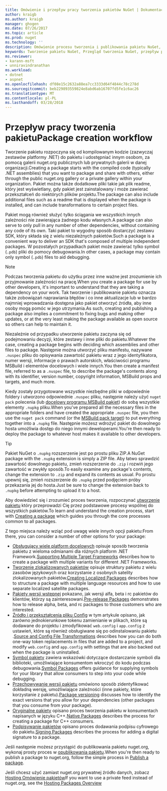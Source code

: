 ```yaml
---
title: Omówienie i przepływ pracy tworzenia pakietów NuGet | Dokumentacja firmy Microsoft
author: kraigb
ms.author: kraigb
manager: ghogen
ms.date: 07/26/2017
ms.topic: article
ms.prod: nuget
ms.technology: ''
description: Omówienie procesu tworzenia i publikowania pakietu NuGet, wraz z łączami do innych części określonego procesu.
keywords: Tworzenie pakietu NuGet, Przegląd tworzenia NuGet, przepływ pracy tworzenia NuGet, przepływ pracy tworzenia pakietu, omówienie tworzenia pakietu.
ms.reviewer:
- karann-msft
- unniravindranathan
ms.workload:
- dotnet
- aspnet
ms.openlocfilehash: df08e15c2632a88ea7cc3333d64f4844c78c278d
ms.sourcegitcommit: beb229893559824e8abd6ab16707fd5fe1c6ac26
ms.translationtype: MT
ms.contentlocale: pl-PL
ms.lasthandoff: 03/28/2018
---
```

# <a name="package-creation-workflow"></a><span data-ttu-id="675d5-104">Przepływ pracy tworzenia pakietu</span><span class="sxs-lookup"><span data-stu-id="675d5-104">Package creation workflow</span></span>

<span data-ttu-id="675d5-105">Tworzenie pakietu rozpoczyna się od kompilowanym kodzie (zazwyczaj zestawów platformy .NET) do pakietu i udostępniać innym osobom, za pomocą galerii nuget.org publicznych lub prywatnych galerii w danej organizacji.</span><span class="sxs-lookup"><span data-stu-id="675d5-105">Creating a package starts with the compiled code (typically .NET assemblies) that you want to package and share with others, either through the public nuget.org gallery or a private gallery within your organization.</span></span> <span data-ttu-id="675d5-106">Pakiet można także dodatkowe pliki takie jak plik readme, który jest wyświetlany, gdy pakiet jest zainstalowany i może zawierać przekształceń do niektórych plików projektu.</span><span class="sxs-lookup"><span data-stu-id="675d5-106">The package can also include additional files such as a readme that is displayed when the package is installed, and can include transformations to certain project files.</span></span>

<span data-ttu-id="675d5-107">Pakiet mogą również służyć tylko ściągania we wszystkich innych zależności nie zawierająca żadnego kodu własnych.</span><span class="sxs-lookup"><span data-stu-id="675d5-107">A package can also serve to only pull in any number of other dependencies, without containing any code of its own.</span></span> <span data-ttu-id="675d5-108">Taki pakiet to wygodny sposób dostarczyć zestawu SDK, który składa się z wielu niezależnych pakietów.</span><span class="sxs-lookup"><span data-stu-id="675d5-108">Such a package is a convenient way to deliver an SDK that's composed of multiple independent packages.</span></span> <span data-ttu-id="675d5-109">W pozostałych przypadkach pakiet może zawierać tylko symbol (`.pdb`) pliki do pomocy debugowania.</span><span class="sxs-lookup"><span data-stu-id="675d5-109">In other cases, a package may contain only symbol (`.pdb`) files to aid debugging.</span></span>

> [!Note]
> <span data-ttu-id="675d5-110">Podczas tworzenia pakietu do użytku przez inne ważne jest zrozumienie ich przyjmowanie zależności na pracę.</span><span class="sxs-lookup"><span data-stu-id="675d5-110">When you create a package for use by other developers, it's important to understand that they are taking a dependency on your work.</span></span> <span data-ttu-id="675d5-111">Tak tworzenie i publikowanie pakietu oznacza także zobowiązań naprawiania błędów i co inne aktualizacje lub w bardzo najmniej wprowadzania dostępna jako pakiet otworzyć źródła, aby inne osoby mogą pomóc w jego utrzymania.</span><span class="sxs-lookup"><span data-stu-id="675d5-111">As such, creating and publishing a package also implies a commitment to fixing bugs and making other updates, or at the very least making the package available as open source so others can help to maintain it.</span></span>

<span data-ttu-id="675d5-112">Niezależnie od przypadku utworzenie pakietu zaczyna się od podejmowaniu decyzji, które zestawy i inne pliki do pakietu.</span><span class="sxs-lookup"><span data-stu-id="675d5-112">Whatever the case, creating a package begins with deciding which assemblies and other files to package.</span></span> <span data-ttu-id="675d5-113">Następnie można utworzyć pliku manifestu, nazywane `.nuspec` pliku do opisywania zawartość pakietu wraz z jego identyfikatora, numer wersji, informacje o prawach autorskich, właściwości programu MSBuild i elementów docelowych i wiele innych.</span><span class="sxs-lookup"><span data-stu-id="675d5-113">You then create a manifest file, referred to as a `.nuspec` file, to describe the package's contents along with its identifier, version number, copyright information, MSBuild props and targets, and much more.</span></span>

<span data-ttu-id="675d5-114">Kiedy zostały przygotowane wszystkie niezbędne pliki w odpowiednie foldery i utworzono odpowiednie `.nuspec` pliku, następnie należy użyć `nuget pack` polecenia (lub [docelowy programu MSBuild pakiet](../reference/msbuild-targets.md)) do sobą wszystkie elementy `.nupkg` pliku.</span><span class="sxs-lookup"><span data-stu-id="675d5-114">When you've prepared all the necessary files in the appropriate folders and have created the appropriate `.nuspec` file, you then use the `nuget pack` command (or the [MSBuild pack target](../reference/msbuild-targets.md)) to put everything together into a `.nupkg` file.</span></span> <span data-ttu-id="675d5-115">Następnie możesz wdrożyć pakiet do dowolnego hosta umożliwia dostęp do niego innymi deweloperami.</span><span class="sxs-lookup"><span data-stu-id="675d5-115">You're then ready to deploy the package to whatever host makes it available to other developers.</span></span>

> [!Tip]
> <span data-ttu-id="675d5-116">Pakiet NuGet o `.nupkg` rozszerzenie jest po prostu pliku ZIP.</span><span class="sxs-lookup"><span data-stu-id="675d5-116">A NuGet package with the `.nupkg` extension is simply a ZIP file.</span></span> <span data-ttu-id="675d5-117">Aby łatwo sprawdzić zawartość dowolnego pakietu, zmień rozszerzenie do `.zip` i rozwiń jego zawartość w zwykły sposób.</span><span class="sxs-lookup"><span data-stu-id="675d5-117">To easily examine any package's contents, change the extension to `.zip` and expand its contents as usual.</span></span> <span data-ttu-id="675d5-118">Po prostu upewnij się, zmień rozszerzenie do `.nupkg` przed podjęciem próby przekazania jej do hosta.</span><span class="sxs-lookup"><span data-stu-id="675d5-118">Just be sure to change the extension back to `.nupkg` before attempting to upload it to a host.</span></span>

<span data-ttu-id="675d5-119">Aby dowiedzieć się i zrozumieć proces tworzenia, rozpoczynać [utworzenie pakietu](../create-packages/creating-a-package.md) który przeprowadzi Cię przez podstawowe procesy wspólnej do wszystkich pakietów.</span><span class="sxs-lookup"><span data-stu-id="675d5-119">To learn and understand the creation process, start with [Creating a package](../create-packages/creating-a-package.md) which guides you through the core processes common to all packages.</span></span>

<span data-ttu-id="675d5-120">Z tego miejsca należy wziąć pod uwagę wiele innych opcji pakietu:</span><span class="sxs-lookup"><span data-stu-id="675d5-120">From there, you can consider a number of other options for your package:</span></span>

- <span data-ttu-id="675d5-121">[Obsługujący wiele platform docelowych](../create-packages/supporting-multiple-target-frameworks.md) opisuje sposób tworzenia pakietu z wieloma odmianami dla różnych platform .NET Framework.</span><span class="sxs-lookup"><span data-stu-id="675d5-121">[Supporting Multiple Target Frameworks](../create-packages/supporting-multiple-target-frameworks.md) describes how to create a package with multiple variants for different .NET Frameworks.</span></span>
- <span data-ttu-id="675d5-122">[Tworzenie zlokalizowanych pakietów](../create-packages/creating-localized-packages.md) opisuje struktury pakietu z wielu zasobów językowych oraz korzystanie z osobnych satelity zlokalizowanych pakietów.</span><span class="sxs-lookup"><span data-stu-id="675d5-122">[Creating Localized Packages](../create-packages/creating-localized-packages.md) describes how to structure a package with multiple language resources and how to use separate localized satellite packages.</span></span>
- <span data-ttu-id="675d5-123">[Pakiety wersji wstępnej](../create-packages/prerelease-packages.md) pokazano, jak wersji alfa, beta i rc pakietów do klientów, którzy są zainteresowani.</span><span class="sxs-lookup"><span data-stu-id="675d5-123">[Pre-release Packages](../create-packages/prerelease-packages.md) demonstrates how to release alpha, beta, and rc packages to those customers who are interested.</span></span>
- <span data-ttu-id="675d5-124">[Źródło i przekształcenia pliku Config](../create-packages/source-and-config-file-transformations.md) w tym artykule opisano, jak zarówno jednokierunkowe tokenu zamienianie w plikach, które są dodawane do projektu i zmodyfikować `web.config` i `app.config` z ustawień, które są również obsługiwane się po odinstalowaniu pakietu .</span><span class="sxs-lookup"><span data-stu-id="675d5-124">[Source and Config File Transformations](../create-packages/source-and-config-file-transformations.md) describes how you can do both one-way token replacements in files that are added to a project, and modify `web.config` and `app.config` with settings that are also backed out when the package is uninstalled.</span></span>
- <span data-ttu-id="675d5-125">[Symbol pakiety](../create-packages/symbol-packages.md) zawiera wskazówki dotyczące dostarczanie symboli dla biblioteki, umożliwiające konsumentom wkroczyć do kodu podczas debugowania.</span><span class="sxs-lookup"><span data-stu-id="675d5-125">[Symbol Packages](../create-packages/symbol-packages.md) offers guidance for supplying symbols for your library that allow consumers to step into your code while debugging.</span></span>
- <span data-ttu-id="675d5-126">[Przechowywanie wersji pakietu](../reference/package-versioning.md) omówiono sposób zidentyfikować dokładną wersję, umożliwiające zależności (inne pakiety, które korzystanie z pakietu).</span><span class="sxs-lookup"><span data-stu-id="675d5-126">[Package versioning](../reference/package-versioning.md) discusses how to identify the exact versions that you allow for your dependencies (other packages that you consume from your package).</span></span>
- <span data-ttu-id="675d5-127">[Oryginalne pakiety](../create-packages/native-packages.md) opisano proces tworzenia pakietu w konsumentach napisanych w języku C++.</span><span class="sxs-lookup"><span data-stu-id="675d5-127">[Native Packages](../create-packages/native-packages.md) describes the process for creating a package for C++ consumers.</span></span>
- <span data-ttu-id="675d5-128">[Podpisywanie pakietów](../create-packages/sign-a-package.md) opisano proces dodawania podpisu cyfrowego do pakietu.</span><span class="sxs-lookup"><span data-stu-id="675d5-128">[Signing Packages](../create-packages/sign-a-package.md) describes the process for adding a digital signature to a package.</span></span>

<span data-ttu-id="675d5-129">Jeśli następnie możesz przystąpić do publikowania pakietu nuget.org, wykonaj prosty proces w [opublikowania pakietu](../create-packages/publish-a-package.md).</span><span class="sxs-lookup"><span data-stu-id="675d5-129">When you're then ready to publish a package to nuget.org, follow the simple process in [Publish a package](../create-packages/publish-a-package.md).</span></span>

<span data-ttu-id="675d5-130">Jeśli chcesz użyć zamiast nuget.org prywatnej źródło danych, zobacz [Hosting Omówienie pakietów](../hosting-packages/overview.md)</span><span class="sxs-lookup"><span data-stu-id="675d5-130">If you want to use a private feed instead of nuget.org, see the [Hosting Packages Overview](../hosting-packages/overview.md)</span></span>
